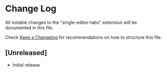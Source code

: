 # Change Log

All notable changes to the "single-editor-tabs" extension will be documented in this file.

Check [Keep a Changelog](http://keepachangelog.com/) for recommendations on how to structure this file.

## [Unreleased]

- Initial release
